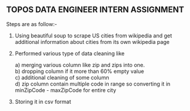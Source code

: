## TOPOS DATA ENGINEER INTERN ASSIGNMENT


Steps are as follow:-
1) Using beautiful soup to scrape US cities from wikipedia 
and get additional information about cities from its own wikipedia page

2) Performed various type of data cleaning like 

      a) merging various column like zip and zips into one. <br>
      b) dropping column if it more than 60% empty value <br>
      c) additional cleaning of some column <br>
      d) zip column contain multiple code in range so converting it in minZipCode - maxZipCode for entire city

3) Storing it in csv format  
